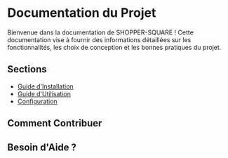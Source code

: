 # Documentation du Projet

Bienvenue dans la documentation de SHOPPER-SQUARE ! Cette documentation vise à fournir des informations détaillées sur les fonctionnalités, les choix de conception et les bonnes pratiques du projet.

## Sections

- [Guide d'Installation](installation.md)
- [Guide d'Utilisation](utilisation.md)
- [Configuration](configuration.md)

## Comment Contribuer


## Besoin d'Aide ?

